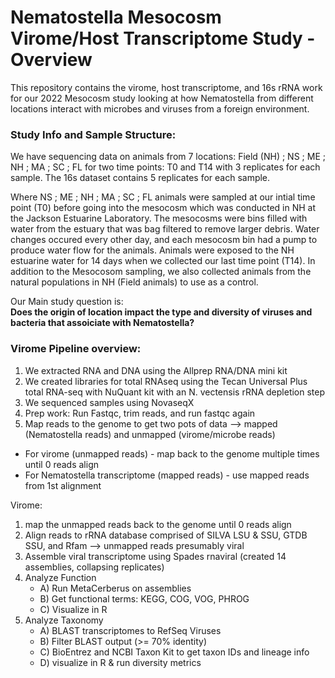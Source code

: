 # Nematostella Mesocosm Virome/Host Transcriptome Study - Overview
This repository contains the virome, host transcriptome, and 16s rRNA work for our 2022 Mesocosm study looking at how Nematostella from different locations interact with microbes and viruses from a foreign environment. 

### Study Info and Sample Structure: 
We have sequencing data on animals from 7 locations: Field (NH)	; 	NS	;	ME	;	NH	;	MA 	; SC ;	FL for two time points: T0 and T14 with 3 replicates for each sample. The 16s dataset contains 5 replicates for each sample. 

Where NS	;	ME	;	NH	;	MA 	; SC ;	FL animals were sampled at our intial time point (T0) before going into the mesocosm which was conducted in NH at the Jackson Estuarine Laboratory. The mesocosms were bins filled with water from the estuary that was bag filtered to remove larger debris. Water changes occured every other day, and each mesocosm bin had a pump to produce water flow for the animals. Animals were exposed to the NH estuarine water for 14 days when we collected our last time point (T14). In addition to the Mesocosom sampling, we also collected animals from the natural populations in NH (Field animals) to use as a control. 

Our Main study question is:   
**Does the origin of location impact the type and diversity of viruses and bacteria that assoiciate with Nematostella?** 

### Virome Pipeline overview:  

1) We extracted RNA and DNA using the Allprep RNA/DNA mini kit
2) We created libraries for total RNAseq using the Tecan Universal Plus total RNA-seq with NuQuant kit with an N. vectensis rRNA depletion step
3) We sequenced samples using NovaseqX
4) Prep work: Run Fastqc, trim reads, and run fastqc again
5) Map reads to the genome to get two pots of data --> mapped (Nematostella reads) and unmapped (virome/microbe reads)    
- For virome (unmapped reads) - map back to the genome multiple times until 0 reads align
- For Nematostella transcriptome (mapped reads) - use mapped reads from 1st alignment

Virome:
1) map the unmapped reads back to the genome until 0 reads align
2) Align reads to rRNA database comprised of SILVA LSU & SSU, GTDB SSU, and Rfam --> unmapped reads presumably viral
3) Assemble viral transcriptome using Spades rnaviral (created 14 assemblies, collapsing replicates)
4) Analyze Function    
   - A) Run MetaCerberus on assemblies    
   - B) Get functional terms: KEGG, COG, VOG, PHROG    
   - C) Visualize in R     
5) Analyze Taxonomy    
   - A) BLAST transcriptomes to RefSeq Viruses    
   - B) Filter BLAST output (>= 70% identity)    
   - C) BioEntrez and NCBI Taxon Kit to get taxon IDs and lineage info    
   - D) visualize in R &  run diversity metrics    


